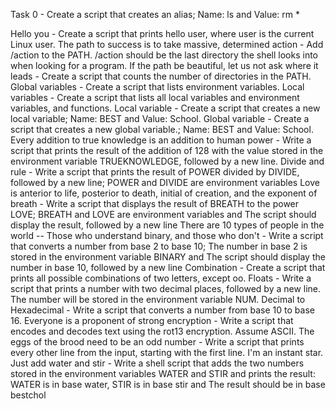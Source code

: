 Task 0 - Create a script that creates an alias; Name: ls and Value: rm *

Hello you - Create a script that prints hello user, where user is the current Linux user.
The path to success is to take massive, determined action - Add /action to the PATH. /action should be the last directory the shell looks into when looking for a program.
If the path be beautiful, let us not ask where it leads - Create a script that counts the number of directories in the PATH.
Global variables - Create a script that lists environment variables.
Local variables - Create a script that lists all local variables and environment variables, and functions.
Local variable - Create a script that creates a new local variable; Name: BEST and Value: School.
Global variable - Create a script that creates a new global variable.; Name: BEST and Value: School.
Every addition to true knowledge is an addition to human power - Write a script that prints the result of the addition of 128 with the value stored in the environment variable TRUEKNOWLEDGE, followed by a new line.
Divide and rule - Write a script that prints the result of POWER divided by DIVIDE, followed by a new line; POWER and DIVIDE are environment variables
Love is anterior to life, posterior to death, initial of creation, and the exponent of breath - Write a script that displays the result of BREATH to the power LOVE; BREATH and LOVE are environment variables and The script should display the result, followed by a new line
There are 10 types of people in the world -- Those who understand binary, and those who don't - Write a script that converts a number from base 2 to base 10; The number in base 2 is stored in the environment variable BINARY and The script should display the number in base 10, followed by a new line
Combination - Create a script that prints all possible combinations of two letters, except oo.
Floats - Write a script that prints a number with two decimal places, followed by a new line. The number will be stored in the environment variable NUM.
Decimal to Hexadecimal - Write a script that converts a number from base 10 to base 16.
Everyone is a proponent of strong encryption - Write a script that encodes and decodes text using the rot13 encryption. Assume ASCII.
The eggs of the brood need to be an odd number - Write a script that prints every other line from the input, starting with the first line.
I'm an instant star. Just add water and stir - Write a shell script that adds the two numbers stored in the environment variables WATER and STIR and prints the result: WATER is in base water, STIR is in base stir and The result should be in base bestchol 

